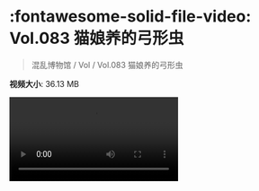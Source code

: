 # :fontawesome-solid-file-video: Vol.083 猫娘养的弓形虫

> 混乱博物馆 / Vol / Vol.083 猫娘养的弓形虫

**视频大小**: 36.13 MB

<div class="video"><video src="https://file.hsyhx.top/archive/混乱博物馆/Vol/083.mp4" controls preload>🤔 您的浏览器不支持 video 标签</video></div>